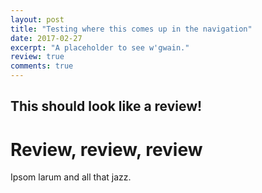 ```yaml
---
layout: post
title: "Testing where this comes up in the navigation"
date: 2017-02-27
excerpt: "A placeholder to see w'gwain."
review: true
comments: true
---
```


## This should look like a review!

# Review, review, review

Ipsom larum and all that jazz.
